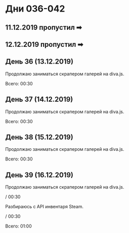 # Дни 036-042

## 11.12.2019 пропустил ➡
## 12.12.2019 пропустил ➡

## День 36 (13.12.2019)

Продолжаю заниматься скрапером галерей на diva.js.

Всего: 00:30

## День 37 (14.12.2019)

Продолжаю заниматься скрапером галерей на diva.js.

Всего: 00:30

## День 38 (15.12.2019)

Продолжаю заниматься скрапером галерей на diva.js.

Всего: 00:30


## День 39 (16.12.2019)

Продолжаю заниматься скрапером галерей на diva.js.

/ 00:30

Разбираюсь с API инвентаря Steam.

/ 00:30

Всего: 01:00
